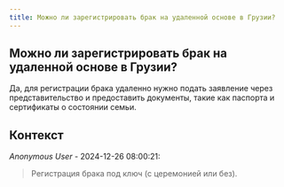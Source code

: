 ```yaml
---
title: Можно ли зарегистрировать брак на удаленной основе в Грузии?
---
```


## Можно ли зарегистрировать брак на удаленной основе в Грузии?

Да, для регистрации брака удаленно нужно подать заявление через представительство и предоставить документы, такие как паспорта и сертификаты о состоянии семьи.

## Контекст

_Anonymous User_ - 2024-12-26 08:00:21:

> Регистрация брака под ключ (с церемонией или без).
